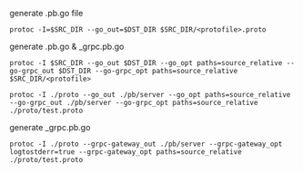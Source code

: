 generate .pb.go file

`protoc -I=$SRC_DIR --go_out=$DST_DIR $SRC_DIR/<protofile>.proto`

generate .pb.go & _grpc.pb.go

`protoc -I $SRC_DIR --go_out $DST_DIR --go_opt paths=source_relative --go-grpc_out $DST_DIR --go-grpc_opt paths=source_relative $SRC_DIR/<protofile>`

`protoc -I ./proto --go_out ./pb/server --go_opt paths=source_relative --go-grpc_out ./pb/server --go-grpc_opt paths=source_relative ./proto/test.proto`

generate _grpc.pb.go

`protoc -I ./proto --grpc-gateway_out ./pb/server --grpc-gateway_opt logtostderr=true --grpc-gateway_opt paths=source_relative ./proto/test.proto`
